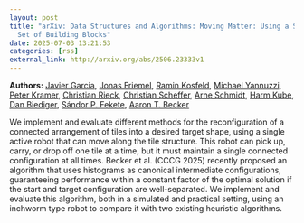 ```yaml
---
layout: post
title: "arXiv: Data Structures and Algorithms: Moving Matter: Using a Single, Simple Robot to Reconfigure a Connected
  Set of Building Blocks"
date: 2025-07-03 13:21:53 
categories: [rss]
external_link: http://arxiv.org/abs/2506.23333v1
---
```


**Authors:** [Javier Garcia](https://dblp.uni-trier.de/search?q=Javier+Garcia), [Jonas Friemel](https://dblp.uni-trier.de/search?q=Jonas+Friemel), [Ramin Kosfeld](https://dblp.uni-trier.de/search?q=Ramin+Kosfeld), [Michael Yannuzzi](https://dblp.uni-trier.de/search?q=Michael+Yannuzzi), [Peter Kramer](https://dblp.uni-trier.de/search?q=Peter+Kramer), [Christian Rieck](https://dblp.uni-trier.de/search?q=Christian+Rieck), [Christian Scheffer](https://dblp.uni-trier.de/search?q=Christian+Scheffer), [Arne Schmidt](https://dblp.uni-trier.de/search?q=Arne+Schmidt), [Harm Kube](https://dblp.uni-trier.de/search?q=Harm+Kube), [Dan Biediger](https://dblp.uni-trier.de/search?q=Dan+Biediger), [Sándor P. Fekete](https://dblp.uni-trier.de/search?q=S%C3%A1ndor+P.+Fekete), [Aaron T. Becker](https://dblp.uni-trier.de/search?q=Aaron+T.+Becker)

We implement and evaluate different methods for the reconfiguration of a
connected arrangement of tiles into a desired target shape, using a single
active robot that can move along the tile structure. This robot can pick up,
carry, or drop off one tile at a time, but it must maintain a single connected
configuration at all times.
Becker et al. (CCCG 2025) recently proposed an algorithm that uses histograms
as canonical intermediate configurations, guaranteeing performance within a
constant factor of the optimal solution if the start and target configuration
are well-separated. We implement and evaluate this algorithm, both in a
simulated and practical setting, using an inchworm type robot to compare it
with two existing heuristic algorithms.
